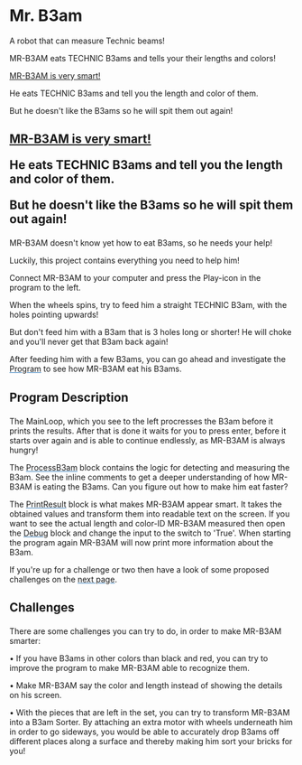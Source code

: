 # Mr. B3am

A robot that can measure Technic beams!

MR-B3AM eats TECHNIC B3ams and tells your their lengths and colors!

<?xml version="1.0" encoding="utf-8"?><ActivityCopyPaste fontsize="14" fontfamily="Verdana" xmlns="http://www.ni.com/ActivityRichTextDocument.xsd"><p><u>MR-B3AM is very smart!</u></p><p>He eats TECHNIC B3ams and tell you the length and color of them.</p><p>But he doesn't like the B3ams so he will spit them out again!</p></ActivityCopyPaste>


## <?xml version="1.0" encoding="utf-8"?><ActivityCopyPaste fontsize="14" fontfamily="Verdana" xmlns="http://www.ni.com/ActivityRichTextDocument.xsd"><p><u>MR-B3AM is very smart!</u></p><p>He eats TECHNIC B3ams and tell you the length and color of them.</p><p>But he doesn't like the B3ams so he will spit them out again!</p></ActivityCopyPaste>

<?xml version="1.0" encoding="utf-8"?><ActivityCopyPaste fontsize="12" fontfamily="Verdana" xmlns="http://www.ni.com/ActivityRichTextDocument.xsd"><p>MR-B3AM doesn't know yet how to eat B3ams, so he needs your help!</p><p /><p>Luckily, this project contains everything you need to help him!</p><p /><p>Connect MR-B3AM to your computer and press the Play-icon in the program to the left.</p><p /><p>When the wheels spins, try to feed him a straight TECHNIC B3am, with the holes pointing upwards!</p><p /><p>But don't feed him with a B3am that is 3 holes long or shorter! He will choke and you'll never get that B3am back again!</p><p /><p>After feeding him with a few B3ams, you can go ahead and investigate the <font color="#337CBB"><u><a action="NavigateActivity-GoToNextSlide">Program</a></u></font> to see how MR-B3AM eat his B3ams.</p></ActivityCopyPaste>


## <?xml version="1.0" encoding="utf-8"?><ActivityCopyPaste fontsize="16" fontfamily="Verdana" xmlns="http://www.ni.com/ActivityRichTextDocument.xsd"><p><b>Program Description</b></p></ActivityCopyPaste>

<?xml version="1.0" encoding="utf-8"?><ActivityCopyPaste fontsize="12" fontfamily="Verdana" xmlns="http://www.ni.com/ActivityRichTextDocument.xsd"><p>The MainLoop, which you see to the left procresses the B3am before it prints the results. After that is done it waits for you to press enter, before it starts over again and is able to continue endlessly, as MR-B3AM is always hungry!</p><p /><p>The <font color="#337CBB"><u><a action="GoToProgram:ProcessB3am.ev3p">ProcessB3am</a></u></font> block contains the logic for detecting and measuring the B3am. See the inline comments to get a deeper understanding of how MR-B3AM is eating the B3ams. Can you figure out how to make him eat faster?</p><p /><p>The <font color="#337CBB"><u><a action="GoToProgram:PrintResult.ev3p">PrintResult</a></u></font> block is what makes MR-B3AM appear smart. It takes the obtained values and transform them into readable text on the screen. If you want to see the actual length and color-ID MR-B3AM measured then open the <font color="#337CBB"><u><a action="GoToProgram:Debug.ev3p">Debug</a></u></font> block and change the input to the switch to 'True'. When starting the program again MR-B3AM will now print more information about the B3am.</p><p /><p>If you're up for a challenge or two then have a look of some proposed challenges on the <font color="#337CBB"><u><a action="NavigateActivity-GoToNextSlide">next page</a></u></font>.</p></ActivityCopyPaste>


## <?xml version="1.0" encoding="utf-8"?><ActivityCopyPaste fontsize="16" fontfamily="Verdana" xmlns="http://www.ni.com/ActivityRichTextDocument.xsd"><p><b>Challenges</b></p></ActivityCopyPaste>

<?xml version="1.0" encoding="utf-8"?><ActivityCopyPaste fontsize="12" fontfamily="Verdana" xmlns="http://www.ni.com/ActivityRichTextDocument.xsd"><p>There are some challenges you can try to do, in order to make MR-B3AM smarter:</p><p /><p>•  If you have B3ams in other colors than black and red, you can try to improve the program to make MR-B3AM able to recognize them.</p><p /><p>•  Make MR-B3AM say the color and length instead of showing the details on his screen. </p><p /><p>•  With the pieces that are left in the set, you can try to transform MR-B3AM into a B3am Sorter. By attaching an extra motor with wheels underneath him in order to go sideways, you would be able to accurately drop B3ams off different places along a surface and thereby making him sort your bricks for you!</p></ActivityCopyPaste>
